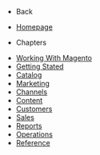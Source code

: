 - Back
* [Homepage](/)

- Chapters
* [Working With Magento](/adminhtml/UserGuide/Index.md)
* [Getting Stated](/adminhtml/UserGuide/Getting_Started/Index.md)
* [Catalog](/adminhtml/UserGuide/Catalog/Index.md)
* [Marketing](/adminhtml/UserGuide/Marketing/Index.md)
* [Channels](/adminhtml/UserGuide/Channels/Index.md)
* [Content](/adminhtml/UserGuide/Content/Index.md)
* [Customers](/adminhtml/UserGuide/Customers/Index.md)
* [Sales](/adminhtml/UserGuide/Sales/Index.md)
* [Reports](/adminhtml/UserGuide/Reports/Index.md)
* [Operations](/adminhtml/UserGuide/Operations/Index.md)
* [Reference](/adminhtml/UserGuide/Reference/Index.md)